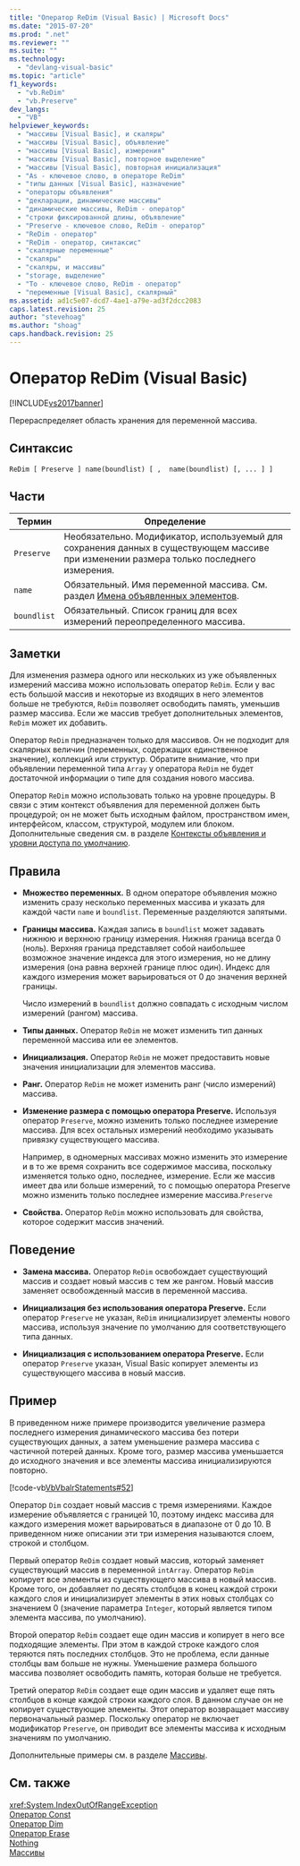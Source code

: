 ```yaml
---
title: "Оператор ReDim (Visual Basic) | Microsoft Docs"
ms.date: "2015-07-20"
ms.prod: ".net"
ms.reviewer: ""
ms.suite: ""
ms.technology: 
  - "devlang-visual-basic"
ms.topic: "article"
f1_keywords: 
  - "vb.ReDim"
  - "vb.Preserve"
dev_langs: 
  - "VB"
helpviewer_keywords: 
  - "массивы [Visual Basic], и скаляры"
  - "массивы [Visual Basic], объявление"
  - "массивы [Visual Basic], измерения"
  - "массивы [Visual Basic], повторное выделение"
  - "массивы [Visual Basic], повторная инициализация"
  - "As - ключевое слово, в операторе ReDim"
  - "типы данных [Visual Basic], назначение"
  - "операторы объявления"
  - "декларации, динамические массивы"
  - "динамические массивы, ReDim - оператор"
  - "строки фиксированной длины, объявление"
  - "Preserve - ключевое слово, ReDim - оператор"
  - "ReDim - оператор"
  - "ReDim - оператор, синтаксис"
  - "скалярные переменные"
  - "скаляры"
  - "скаляры, и массивы"
  - "storage, выделение"
  - "To - ключевое слово, ReDim - оператор"
  - "переменные [Visual Basic], скалярный"
ms.assetid: ad1c5e07-dcd7-4ae1-a79e-ad3f2dcc2083
caps.latest.revision: 25
author: "stevehoag"
ms.author: "shoag"
caps.handback.revision: 25
---
```

# Оператор ReDim (Visual Basic)
[!INCLUDE[vs2017banner](../../../visual-basic/includes/vs2017banner.md)]

Перераспределяет область хранения для переменной массива.  
  
## Синтаксис  
  
```  
ReDim [ Preserve ] name(boundlist) [ ,  name(boundlist) [, ... ] ]  
```  
  
## Части  
  
|Термин|Определение|  
|------------|-----------------|  
|`Preserve`|Необязательно.  Модификатор, используемый для сохранения данных в существующем массиве при изменении размера только последнего измерения.|  
|`name`|Обязательный.  Имя переменной массива.  См. раздел [Имена объявленных элементов](../../../visual-basic/programming-guide/language-features/declared-elements/declared-element-names.md).|  
|`boundlist`|Обязательный.  Список границ для всех измерений переопределенного массива.|  
  
## Заметки  
 Для изменения размера одного или нескольких из уже объявленных измерений массива можно использовать оператор `ReDim`.  Если у вас есть большой массив и некоторые из входящих в него элементов больше не требуются, `ReDim` позволяет освободить память, уменьшив размер массива.  Если же массив требует дополнительных элементов, `ReDim` может их добавить.  
  
 Оператор `ReDim` предназначен только для массивов.  Он не подходит для скалярных величин \(переменных, содержащих единственное значение\), коллекций или структур.  Обратите внимание, что при объявлении переменной типа `Array` у оператора `ReDim` не будет достаточной информации о типе для создания нового массива.  
  
 Оператор `ReDim` можно использовать только на уровне процедуры.  В связи с этим контекст объявления для переменной должен быть процедурой; он не может быть исходным файлом, пространством имен, интерфейсом, классом, структурой, модулем или блоком.  Дополнительные сведения см. в разделе [Контексты объявления и уровни доступа по умолчанию](../../../visual-basic/language-reference/statements/declaration-contexts-and-default-access-levels.md).  
  
## Правила  
  
-   **Множество переменных.** В одном операторе объявления можно изменить сразу несколько переменных массива и указать для каждой части `name` и `boundlist`.  Переменные разделяются запятыми.  
  
-   **Границы массива.** Каждая запись в `boundlist` может задавать нижнюю и верхнюю границу измерения.  Нижняя граница всегда 0 \(ноль\).  Верхняя граница представляет собой наибольшее возможное значение индекса для этого измерения, но не длину измерения \(она равна верхней границе плюс один\).  Индекс для каждого измерения может варьироваться от 0 до значения верхней границы.  
  
     Число измерений в `boundlist` должно совпадать с исходным числом измерений \(рангом\) массива.  
  
-   **Типы данных.** Оператор `ReDim` не может изменить тип данных переменной массива или ее элементов.  
  
-   **Инициализация.** Оператор `ReDim` не может предоставить новые значения инициализации для элементов массива.  
  
-   **Ранг.** Оператор `ReDim` не может изменить ранг \(число измерений\) массива.  
  
-   **Изменение размера с помощью оператора Preserve.** Используя оператор `Preserve`, можно изменить только последнее измерение массива.  Для всех остальных измерений необходимо указывать привязку существующего массива.  
  
     Например, в одномерных массивах можно изменить это измерение и в то же время сохранить все содержимое массива, поскольку изменяется только одно, последнее, измерение.  Если же массив имеет два или больше измерений, то с помощью оператора Preserve можно изменить только последнее измерение массива.`Preserve`  
  
-   **Свойства.** Оператор `ReDim` можно использовать для свойства, которое содержит массив значений.  
  
## Поведение  
  
-   **Замена массива.** Оператор `ReDim` освобождает существующий массив и создает новый массив с тем же рангом.  Новый массив заменяет освобожденный массив в переменной массива.  
  
-   **Инициализация без использования оператора Preserve.** Если оператор `Preserve` не указан, `ReDim` инициализирует элементы нового массива, используя значение по умолчанию для соответствующего типа данных.  
  
-   **Инициализация с использованием оператора Preserve.** Если оператор `Preserve` указан, Visual Basic копирует элементы из существующего массива в новый массив.  
  
## Пример  
 В приведенном ниже примере производится увеличение размера последнего измерения динамического массива без потери существующих данных, а затем уменьшение размера массива с частичной потерей данных.  Кроме того, размер массива уменьшается до исходного значения и все элементы массива инициализируются повторно.  
  
 [!code-vb[VbVbalrStatements#52](../../../visual-basic/language-reference/error-messages/codesnippet/VisualBasic/redim-statement_1.vb)]  
  
 Оператор `Dim` создает новый массив с тремя измерениями.  Каждое измерение объявляется с границей 10, поэтому индекс массива для каждого измерения может варьироваться в диапазоне от 0 до 10.  В приведенном ниже описании эти три измерения называются слоем, строкой и столбцом.  
  
 Первый оператор `ReDim` создает новый массив, который заменяет существующий массив в переменной `intArray`.  Оператор `ReDim` копирует все элементы из существующего массива в новый массив.  Кроме того, он добавляет по десять столбцов в конец каждой строки каждого слоя и инициализирует элементы в этих новых столбцах со значением 0 \(значение параметра `Integer`, который является типом элемента массива, по умолчанию\).  
  
 Второй оператор `ReDim` создает еще один массив и копирует в него все подходящие элементы.  При этом в каждой строке каждого слоя теряются пять последних столбцов.  Это не проблема, если данные столбцы вам больше не нужны.  Уменьшение размера большого массива позволяет освободить память, которая больше не требуется.  
  
 Третий оператор `ReDim` создает еще один массив и удаляет еще пять столбцов в конце каждой строки каждого слоя.  В данном случае он не копирует существующие элементы.  Этот оператор возвращает массиву первоначальный размер.  Поскольку оператор не включает модификатор `Preserve`, он приводит все элементы массива к исходным значениям по умолчанию.  
  
 Дополнительные примеры см. в разделе [Массивы](../../../visual-basic/programming-guide/language-features/arrays/index.md).  
  
## См. также  
 <xref:System.IndexOutOfRangeException>   
 [Оператор Const](../../../visual-basic/language-reference/statements/const-statement.md)   
 [Оператор Dim](../../../visual-basic/language-reference/statements/dim-statement.md)   
 [Оператор Erase](../../../visual-basic/language-reference/statements/erase-statement.md)   
 [Nothing](../../../visual-basic/language-reference/nothing.md)   
 [Массивы](../../../visual-basic/programming-guide/language-features/arrays/index.md)